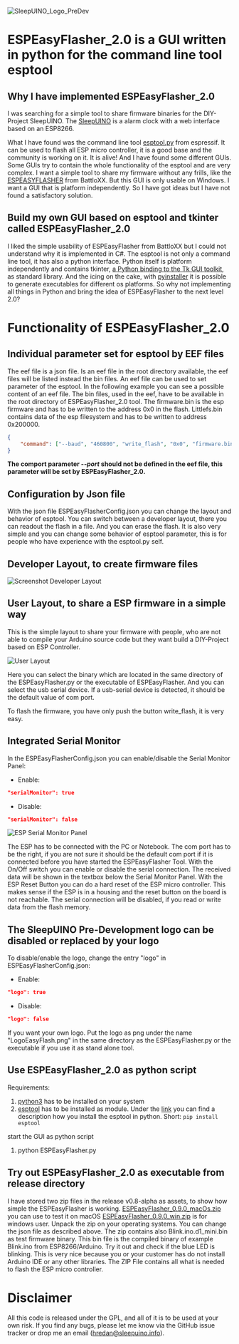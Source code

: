 ![SleepUINO_Logo_PreDev](https://user-images.githubusercontent.com/48091357/111156537-25298a00-8596-11eb-8726-1fe5cd7bed93.png)

# ESPEasyFlasher_2.0 is a GUI written in python for the command line tool esptool

## Why I have implemented ESPEasyFlasher_2.0
I was searching for a simple tool to share firmware binaries for the DIY-Project SleepUINO. The [SleepUINO](https://github.com/hredan/SleepUino) is a alarm clock with a web interface based on an ESP8266.

What I have found was the command line tool [esptool.py](https://github.com/espressif/esptool) from espressif. It can be used to flash all ESP micro controller, it is a good base and the community is working on it. It is alive! And I have found some different GUIs. Some GUIs try to contain the whole functionality of the esptool and are very complex. I want a simple tool to share my firmware without any frills, like the [ESPEASYFLASHER](https://github.com/BattloXX/ESPEasyFlasher) from BattloXX. But this GUI is only usable on Windows. I want a GUI that is platform independently. So I have got ideas but I have not found a satisfactory solution.

## Build my own GUI based on esptool and tkinter called ESPEasyFlasher_2.0
I liked the simple usability of ESPEasyFlasher from BattloXX but I could not understand why it is implemented in C#. The esptool is not only a command line tool, it has also a python interface. Python itself is platform independently and contains tkinter, [a Python binding to the Tk GUI toolkit](https://en.wikipedia.org/wiki/Tkinter), as standard library. And the icing on the cake, with [pyinstaller](https://www.pyinstaller.org/) it is possible to generate executables for different os platforms. So why not implementing all things in Python and bring the idea of ESPEasyFlasher to the next level 2.0?

# Functionality of ESPEasyFlasher_2.0
##  Individual parameter set for esptool by EEF files
The eef file is a json file. Is an eef file in the root directory available, the eef files will be listed instead the bin files.
An eef file can be used to set parameter of the esptool. In the following example you can see a possible content of an eef file. The bin files, used in the eef, have to be available in the root directory of ESPEasyFlasher_2.0 tool. The firmware.bin is the esp firmware and has to be written to the address 0x0 in the flash. Littlefs.bin contains data of the esp filesystem and has to be written to address 0x200000. 

```json
{
    "command": ["--baud", "460800", "write_flash", "0x0", "firmware.bin", "0x200000", "littlefs.bin"]
}
```

**The comport parameter *--port* should not be defined in the eef file, this parameter will be set by ESPEasyFlasher_2.0.**


## Configuration by Json file
With the json file ESPEasyFlasherConfig.json you can change the layout and behavior of esptool. You can switch between a developer layout, there you can readout the flash in a file. And you can erase the flash. It is also very simple and you can change some behavior of esptool parameter, this is for people who have experience with the esptool.py self.

## Developer Layout, to create firmware files

![Screenshot Developer Layout](https://user-images.githubusercontent.com/48091357/111000133-c8558600-8381-11eb-866d-20fa82e392fa.png)

## User Layout, to share a ESP firmware in a simple way
This is the simple layout to share your firmware with people, who are not able to compile your Arduino source code but they want build a DIY-Project based on ESP Controller.

![User Layout](https://user-images.githubusercontent.com/48091357/111000159-d4d9de80-8381-11eb-87df-9ecdb45841cb.png)

Here you can select the binary which are located in the same directory of the ESPEasyFlasher.py or the executable of ESPEasyFlasher.
And you can select the usb serial device. If a usb-serial device is detected, it should be the default value of com port.

To flash the firmware, you have only push the button write_flash, it is very easy.

## Integrated Serial Monitor
In the ESPEasyFlasherConfig.json you can enable/disable the Serial Monitor Panel:
* Enable:

```json
"serialMonitor": true
```

* Disable: 

```json
"serialMonitor": false
```

![ESP Serial Monitor Panel](https://user-images.githubusercontent.com/48091357/113831900-61f93300-9788-11eb-859a-b778f7564ff5.png)

The ESP has to be connected with the PC or Notebook. The com port has to be the right, if you are not sure it should be the default com port if it is connected before you have started the ESPEasyFlasher Tool. With the On/Off switch you can enable or disable the serial connection. The received data will be shown in the textbox below the Serial Monitor Panel. With the ESP Reset Button you can do a hard reset of the ESP micro controller. This makes sense if the ESP is in a housing and the reset button on the board is not reachable. The serial connection will be disabled, if you read or write data from the flash memory.

## The SleepUINO Pre-Development logo can be disabled or replaced by your logo
To disable/enable the logo, change the entry "logo" in ESPEasyFlasherConfig.json:
* Enable:

```json
"logo": true
```

* Disable: 

```json
"logo": false
```

If you want your own logo. Put the logo as png under the name "LogoEasyFlash.png" in the same directory as the ESPEasyFlasher.py or the executable if you use it as stand alone tool.

## Use ESPEasyFlasher_2.0 as python script
Requirements:
1. [python3](https://www.python.org/downloads/) has to be installed on your system
1. [esptool](https://pypi.org/project/esptool/) has to be installed as module. Under the [link]((https://pypi.org/project/esptool/)) you can find a description how you install the esptool in python. Short: `pip install esptool`  

start the GUI as python script
1. python ESPEasyFlasher.py

## Try out ESPEasyFlasher_2.0 as executable from release directory
I have stored two zip files in the release v0.8-alpha as assets, to show how simple the ESPEasyFlasher is working. [ESPEasyFlasher_0.9.0_macOs.zip](https://github.com/hredan/ESPEASYFLASHER_2.0/releases/download/v0.8-alpha/ESPEasyFlasher_0.9.0_macOs.zip) you can use to test it on macOS [ESPEasyFlasher_0.9.0_win.zip](https://github.com/hredan/ESPEASYFLASHER_2.0/releases/download/v0.8-alpha/ESPEasyFlasher_0.9.0_win.zip) is for windows user. Unpack the zip on your operating systems. You can change the json file as described above. The zip contains also Blink.ino.d1_mini.bin as test firmware binary. This bin file is the compiled binary of example Blink.ino from ESP8266/Arduino. Try it out and check if the blue LED is blinking. This is very nice because you or your customer has do not install Arduino IDE or any other libraries. The ZIP File contains all what is needed to flash the ESP micro controller.

# Disclaimer
All this code is released under the GPL, and all of it is to be used at your own risk. If you find any bugs, please let me know via the GitHub issue tracker or drop me an email ([hredan@sleepuino.info](mailto:hredan@sleepuino.info)).
